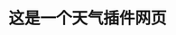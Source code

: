 # 这是一个天气插件网页

<!DOCTYPE html>
<html>
<head>
    <meta charset="UTF-8" />
    <title>这啥啊</title>
</head>
<body>
    <div id="he-plugin-simple"></div>
<script>
WIDGET = {
  "CONFIG": {
    "modules": "01234",
    "background": "1",
    "tmpColor": "FFFFFF",
    "tmpSize": "16",
    "cityColor": "FFFFFF",
    "citySize": "16",
    "aqiColor": "FFFFFF",
    "aqiSize": "16",
    "weatherIconSize": "24",
    "alertIconSize": "18",
    "padding": "10px 10px 10px 10px",
    "shadow": "0",
    "language": "auto",
    "borderRadius": "50",
    "fixed": "true",
    "vertical": "top",
    "horizontal": "left",
    "left": "0",
    "top": "0",
    "key": "595b25f403de493f81c25d10ed137b75"
  }
}
</script>
<script src="https://widget.qweather.net/simple/static/js/he-simple-common.js?v=2.0"></script>
</body>
</html>
